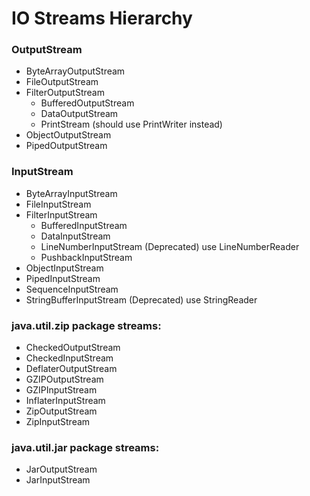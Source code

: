 # IO Streams Hierarchy
### OutputStream
- ByteArrayOutputStream
- FileOutputStream
- FilterOutputStream
  - BufferedOutputStream
  - DataOutputStream
  - PrintStream (should use PrintWriter instead)
- ObjectOutputStream
- PipedOutputStream

### InputStream
- ByteArrayInputStream
- FileInputStream
- FilterInputStream
  - BufferedInputStream
  - DataInputStream
  - LineNumberInputStream (Deprecated) use LineNumberReader
  - PushbackInputStream
- ObjectInputStream
- PipedInputStream
- SequenceInputStream
- StringBufferInputStream (Deprecated) use StringReader


### java.util.zip package streams:
- CheckedOutputStream
- CheckedInputStream
- DeflaterOutputStream
- GZIPOutputStream
- GZIPInputStream
- InflaterInputStream
- ZipOutputStream
- ZipInputStream

### java.util.jar package streams:
- JarOutputStream
- JarInputStream

